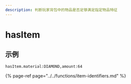 ```yaml
---
description: 判断玩家背包中的物品是否足够满足指定物品特征
---
```


# hasItem

## 示例

```text
hasItem.material:DIAMOND,amount:64
```

{% page-ref page="../../functions/item-identifiers.md" %}

